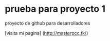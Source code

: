 # prueba para proyecto 1

proyecto de github para desarrolladores

[visita mi pagina] (http://masterpcc.tk/)
